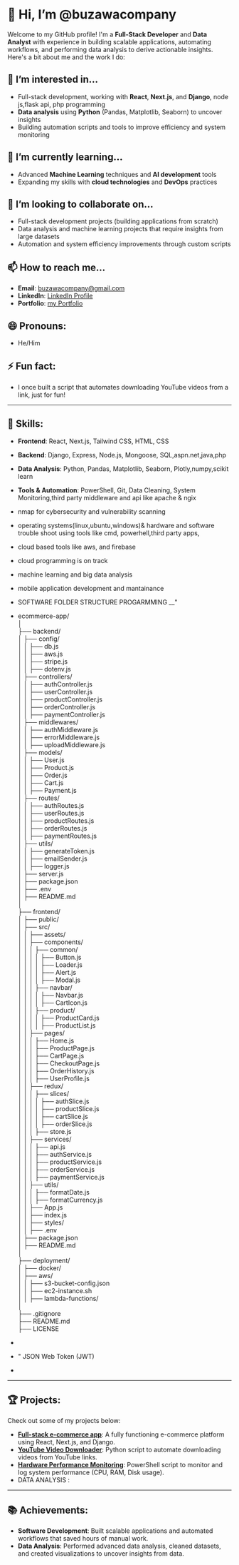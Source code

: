 # 👋 Hi, I’m @buzawacompany

Welcome to my GitHub profile! I'm a **Full-Stack Developer** and **Data Analyst** with experience in building scalable applications, automating workflows, and performing data analysis to derive actionable insights. Here's a bit about me and the work I do:

## 👀 I’m interested in...
- Full-stack development, working with **React**, **Next.js**, and **Django**, node js,flask api, php  programming 
- **Data analysis** using **Python** (Pandas, Matplotlib, Seaborn) to uncover insights
- Building automation scripts and tools to improve efficiency and system monitoring

## 🌱 I’m currently learning...
- Advanced **Machine Learning** techniques and **AI development** tools
- Expanding my skills with **cloud technologies** and **DevOps** practices

## 💞️ I’m looking to collaborate on...
- Full-stack development projects (building applications from scratch)
- Data analysis and machine learning projects that require insights from large datasets
- Automation and system efficiency improvements through custom scripts

## 📫 How to reach me...
- **Email**: buzawacompany@gmail.com
- **LinkedIn**: [ LinkedIn Profile](https://www.linkedin.com/in/buzawa-company-30409b350)
- **Portfolio**: [my Portfolio](https://buzawa-portfolio.com)

## 😄 Pronouns:
- He/Him

## ⚡ Fun fact:
- I once built a script that automates downloading YouTube videos from a link, just for fun!

---

## 🔧 Skills:
- **Frontend**: React, Next.js, Tailwind CSS, HTML, CSS
- **Backend**: Django, Express, Node.js, Mongoose, SQL,aspn.net,java,php 
- **Data Analysis**: Python, Pandas, Matplotlib, Seaborn, Plotly,numpy,scikit learn
- **Tools & Automation**: PowerShell, Git, Data Cleaning, System Monitoring,third party middleware and  api like  apache & ngix
- nmap for cybersecurity and  vulnerability scanning 
- operating systems(linux,ubuntu,windows)&  hardware and  software trouble  shoot  using tools  like  cmd, powerhell,third party apps,
- cloud based  tools  like  aws, and  firebase
- cloud  programming  is  on track
- machine  learning  and  big data analysis
- mobile  application  development  and  mantainance
- SOFTWARE FOLDER STRUCTURE PROGARMMING __"
- ecommerce-app/  
│  
├── backend/  
│   ├── config/  
│   │   ├── db.js  
│   │   ├── aws.js  
│   │   ├── stripe.js  
│   │   ├── dotenv.js  
│   ├── controllers/  
│   │   ├── authController.js  
│   │   ├── userController.js  
│   │   ├── productController.js  
│   │   ├── orderController.js  
│   │   ├── paymentController.js  
│   ├── middlewares/  
│   │   ├── authMiddleware.js  
│   │   ├── errorMiddleware.js  
│   │   ├── uploadMiddleware.js  
│   ├── models/  
│   │   ├── User.js  
│   │   ├── Product.js  
│   │   ├── Order.js  
│   │   ├── Cart.js  
│   │   ├── Payment.js  
│   ├── routes/  
│   │   ├── authRoutes.js  
│   │   ├── userRoutes.js  
│   │   ├── productRoutes.js  
│   │   ├── orderRoutes.js  
│   │   ├── paymentRoutes.js  
│   ├── utils/  
│   │   ├── generateToken.js  
│   │   ├── emailSender.js  
│   │   ├── logger.js  
│   ├── server.js  
│   ├── package.json  
│   ├── .env  
│   ├── README.md  
│  
├── frontend/  
│   ├── public/  
│   ├── src/  
│   │   ├── assets/  
│   │   ├── components/  
│   │   │   ├── common/  
│   │   │   │   ├── Button.js  
│   │   │   │   ├── Loader.js  
│   │   │   │   ├── Alert.js  
│   │   │   │   ├── Modal.js  
│   │   │   ├── navbar/  
│   │   │   │   ├── Navbar.js  
│   │   │   │   ├── CartIcon.js  
│   │   │   ├── product/  
│   │   │   │   ├── ProductCard.js  
│   │   │   │   ├── ProductList.js  
│   │   ├── pages/  
│   │   │   ├── Home.js  
│   │   │   ├── ProductPage.js  
│   │   │   ├── CartPage.js  
│   │   │   ├── CheckoutPage.js  
│   │   │   ├── OrderHistory.js  
│   │   │   ├── UserProfile.js  
│   │   ├── redux/  
│   │   │   ├── slices/  
│   │   │   │   ├── authSlice.js  
│   │   │   │   ├── productSlice.js  
│   │   │   │   ├── cartSlice.js  
│   │   │   │   ├── orderSlice.js  
│   │   │   ├── store.js  
│   │   ├── services/  
│   │   │   ├── api.js  
│   │   │   ├── authService.js  
│   │   │   ├── productService.js  
│   │   │   ├── orderService.js  
│   │   │   ├── paymentService.js  
│   │   ├── utils/  
│   │   │   ├── formatDate.js  
│   │   │   ├── formatCurrency.js  
│   │   ├── App.js  
│   │   ├── index.js  
│   │   ├── styles/  
│   │   ├── .env  
│   ├── package.json  
│   ├── README.md  
│  
├── deployment/  
│   ├── docker/  
│   ├── aws/  
│   │   ├── s3-bucket-config.json  
│   │   ├── ec2-instance.sh  
│   │   ├── lambda-functions/  
│  
├── .gitignore  
├── README.md  
├── LICENSE  

-
- " 
JSON Web Token (JWT)
-                                                  
   


---

## 🏆 Projects:
Check out some of my projects below:

- **[Full-stack e-commerce app](https://github.com/buzawacompany/THIS-AMAZING-EVER-SITE-TO-HAPPEN)**: A fully functioning e-commerce platform using React, Next.js, and Django.
- **[YouTube Video Downloader](https://github.com/buzawacompany/multithreaded-video-downloader)**: Python script to automate downloading videos from YouTube links.
- **[Hardware Performance Monitoring](https://github.com/buzawacompany/system-performance/tree/main)**: PowerShell script to monitor and log system performance (CPU, RAM, Disk usage).
- DATA ANALYSIS :

---

## 📚 Achievements:
- **Software Development**: Built scalable applications and automated workflows that saved hours of manual work.
- **Data Analysis**: Performed advanced data analysis, cleaned datasets, and created visualizations to uncover insights from data.



